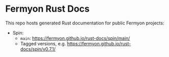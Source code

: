 # Fermyon Rust Docs

This repo hosts generated Rust documentation for public Fermyon projects:

- Spin:
  - `main`: <https://fermyon.github.io/rust-docs/spin/main/>
  - Tagged versions, e.g. <https://fermyon.github.io/rust-docs/spin/v0.7.1/>
  
